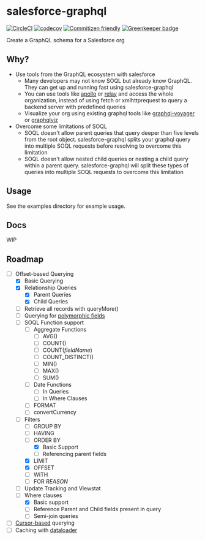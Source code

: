 # salesforce-graphql
[![CircleCI](https://circleci.com/gh/WhiteAbeLincoln/salesforce-graphql/tree/master.svg?style=shield)](https://circleci.com/gh/WhiteAbeLincoln/salesforce-graphql/tree/master) [![codecov](https://codecov.io/gh/WhiteAbeLincoln/salesforce-graphql/branch/master/graph/badge.svg)](https://codecov.io/gh/WhiteAbeLincoln/salesforce-graphql) [![Commitizen friendly](https://img.shields.io/badge/commitizen-friendly-brightgreen.svg)](http://commitizen.github.io/cz-cli/) [![Greenkeeper badge](https://badges.greenkeeper.io/WhiteAbeLincoln/salesforce-graphql.svg)](https://greenkeeper.io/) 

Create a GraphQL schema for a Salesforce org

## Why?

+ Use tools from the GraphQL ecosystem with salesforce
  - Many developers may not know SOQL but already know GraphQL. They can get up and running fast using salesforce-graphql
  - You can use tools like [apollo]() or [relay]() and access the whole organization, instead of using fetch or xmlhttprequest to query a backend server with predefined queries
  - Visualize your org using existing graphql tools like [graphql-voyager](https://github.com/APIs-guru/graphql-voyager) or [graphqlviz](https://github.com/sheerun/graphqlviz)
+ Overcome some limitations of SOQL
  - SOQL doesn't allow parent queries that query deeper than five levels from the root object. salesforce-graphql splits your graphql query into multiple SOQL requests before resolving to overcome this limitation
  - SOQL doesn't allow nested child queries or nesting a child query within a parent query. salesforce-graphql will split these types of queries into multiple SOQL requests to overcome this limitation

## Usage

See the examples directory for example usage.

## Docs

WIP

## Roadmap

+ [ ] Offset-based Querying
  + [X] Basic Querying
  + [X] Relationship Queries
    + [X] Parent Queries
    + [X] Child Queries
  + [ ] Retrieve all records with queryMore()
  + [ ] Querying for [polymorphic fields](https://developer.salesforce.com/docs/atlas.en-us.soql_sosl.meta/soql_sosl/sforce_api_calls_soql_relationships_and_polymorph_keys.htm)
  + [ ] SOQL Function support
    + [ ] Aggregate Functions
      + [ ] AVG()
      + [ ] COUNT()
      + [ ] COUNT(_fieldName_)
      + [ ] COUNT_DISTINCT()
      + [ ] MIN()
      + [ ] MAX()
      + [ ] SUM()
    + [ ] Date Functions
      + [ ] In Queries
      + [ ] In Where Clauses
    + [ ] FORMAT
    + [ ] convertCurrency
  + [ ] Filters
    + [ ] GROUP BY
    + [ ] HAVING
    + [ ] ORDER BY
      + [X] Basic Support
      + [ ] Referencing parent fields
    + [X] LIMIT
    + [X] OFFSET
    + [ ] WITH
    + [ ] FOR _REASON_
  + [ ] Update Tracking and Viewstat
  + [ ] Where clauses
    + [X] Basic support
    + [ ] Reference Parent and Child fields present in query
    + [ ] Semi-join queries
+ [ ] [Cursor-based](https://blog.apollographql.com/understanding-pagination-rest-graphql-and-relay-b10f835549e7) querying
+ [ ] Caching with [dataloader](https://github.com/facebook/dataloader)
